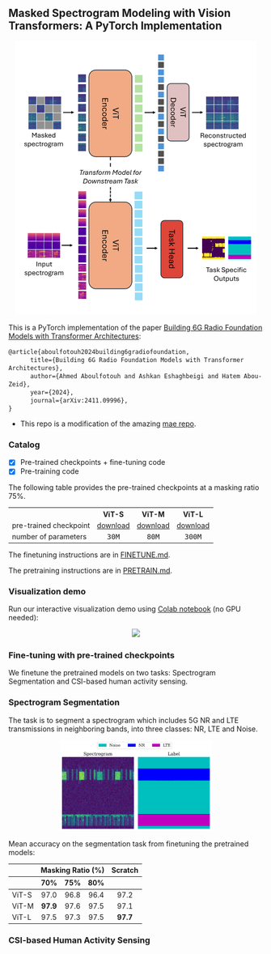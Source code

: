 ## Masked Spectrogram Modeling with Vision Transformers: A PyTorch Implementation

<p align="center">
  <img src=assets/fig_mae_setup.png width="480">
</p>


This is a PyTorch implementation of the paper [Building 6G Radio Foundation Models with Transformer Architectures](https://arxiv.org/abs/2411.09996):
```
@article{aboulfotouh2024building6gradiofoundation,
      title={Building 6G Radio Foundation Models with Transformer Architectures}, 
      author={Ahmed Aboulfotouh and Ashkan Eshaghbeigi and Hatem Abou-Zeid},
      year={2024},
      journal={arXiv:2411.09996},
}
```
* This repo is a modification of the amazing [mae repo](https://github.com/facebookresearch/mae).
### Catalog

- [x] Pre-trained checkpoints + fine-tuning code
- [x] Pre-training code

The following table provides the pre-trained checkpoints at a masking ratio 75%.
<table><tbody>
<!-- START TABLE -->
<!-- TABLE HEADER -->
<th valign="bottom"></th>
<th valign="bottom">ViT-S</th>
<th valign="bottom">ViT-M</th>
<th valign="bottom">ViT-L</th>
<!-- TABLE BODY -->
<tr><td align="left">pre-trained checkpoint</td>
<td align="center"><a href="https://dl.fbaipublicfiles.com/mae/pretrain/mae_pretrain_vit_base.pth">download</a></td>
<td align="center"><a href="https://dl.fbaipublicfiles.com/mae/pretrain/mae_pretrain_vit_large.pth">download</a></td>
<td align="center"><a href="">download</a></td>
</tr>
<tr><td align="left">number of parameters</td>
<td align="center"><tt>30M</tt></td>
<td align="center"><tt>80M</tt></td>
<td align="center"><tt>300M</tt></td>
</tr>
</tbody></table>

The finetuning instructions are in [FINETUNE.md](FINETUNE.md).

The pretraining instructions are in [PRETRAIN.md](PRETRAIN.md).


### Visualization demo

Run our interactive visualization demo using [Colab notebook]() (no GPU needed):
<p align="center">
  <img src="assets/fig_reconstructed_images.png" width="600">
</p>

### Fine-tuning with pre-trained checkpoints
We finetune the pretrained models on two tasks: Spectrogram Segmentation and CSI-based human activity sensing.
### Spectrogram Segmentation
The task is to segment a spectrogram which includes 5G NR and LTE transmissions in neighboring bands, into three 
classes: NR, LTE and Noise.
<p align="center">
  <img src="assets/fig_spectrogram_label_segmentation.png" width="300">
</p>

Mean accuracy on the segmentation task from finetuning the pretrained models:
<!-- START TABLE -->
<table>
<thead>
<tr>
<th></th>
<th colspan="3" align="center">Masking Ratio (%)</th>
<th>Scratch</th>
</tr>
<tr>
<th></th>
<th>70%</th>
<th>75%</th>
<th>80%</th>
<th></th>
</tr>
</thead>
<tbody>
<tr>
<td align="left">ViT-S</td>
<td align="center">97.0</td>
<td align="center">96.8</td>
<td align="center">96.4</td>
<td align="center">97.2</td>
</tr>
<tr>
<td align="left">ViT-M</td>
<td align="center"><b>97.9</b></td>
<td align="center">97.6</td>
<td align="center">97.5</td>
<td align="center">97.1</td>
</tr>
<tr>
<td align="left">ViT-L</td>
<td align="center">97.5</td>
<td align="center">97.3</td>
<td align="center">97.5</td>
<td align="center"><b>97.7</b></td>
</tr>
</tbody>
</table>


### CSI-based Human Activity Sensing



